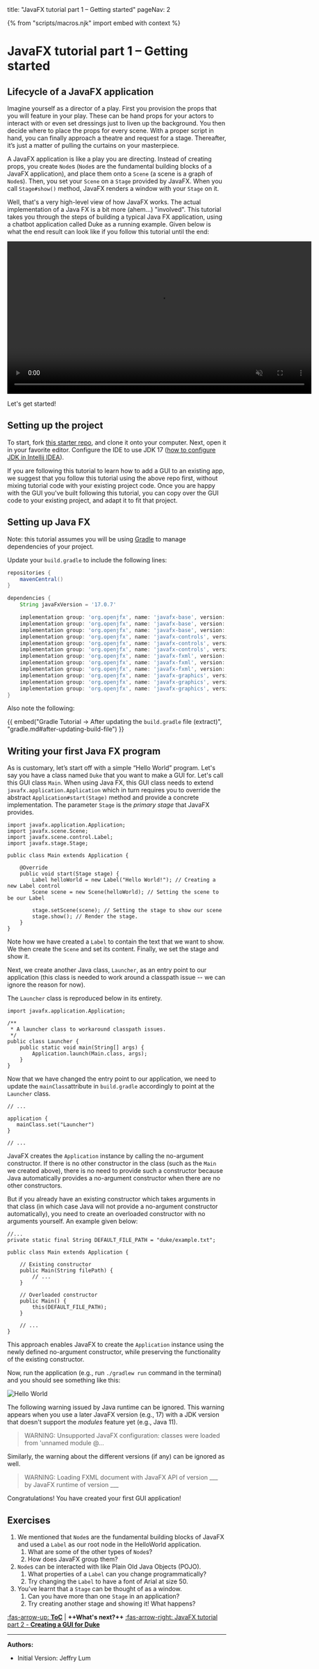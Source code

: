 <frontmatter>
  title: "JavaFX tutorial part 1 – Getting started"
  pageNav: 2
</frontmatter>

{% from "scripts/macros.njk" import embed with context %}

# JavaFX tutorial part 1 – Getting started

## Lifecycle of a JavaFX  application

Imagine yourself as a director of a play. First you provision the props that you will feature in your play. These can be hand props for your actors to interact with or even set dressings just to liven up the background. You then decide where to place the props for every scene. With a proper script in hand, you can finally approach a theatre and request for a stage. Thereafter, it’s just a matter of pulling the curtains on your masterpiece.

<puml src="images/javafx/JavaFxHierarchy.puml" />

A JavaFX application is like a play you are directing. Instead of creating props, you create `Node`s (`Node`s are the fundamental building blocks of a JavaFX application), and place them onto a `Scene` (a scene is a graph of `Node`s). Then, you set your `Scene` on a `Stage` provided by JavaFX. When you call `Stage#show()` method, JavaFX renders a window with your `Stage` on it.

Well, that's a very high-level view of how JavaFX works. The actual implementation of a Java FX is a bit more (ahem...) "involved". This tutorial takes you through the steps of building a typical Java FX application, using a chatbot application called Duke as a running example. Given below is what the end result can look like if you follow this tutorial until the end:

<video oncontextmenu="return false;" width="700px" autoplay muted loop>
<source src="videos/javafx/DynamicStyleDemo.mp4" type="video/mp4">
</video>

Let's get started!

## Setting up the project

To start, fork [this starter repo](https://github.com/se-edu/javafx-tutorial), and clone it onto your computer. Next, open it in your favorite editor. Configure the IDE to use JDK 17 ([how to configure JDK in Intellij IDEA](https://www.jetbrains.com/help/idea/sdk.html#set-up-jdk)).

<box type="tip" seamless>

If you are following this tutorial to learn how to add a GUI to an existing app, we suggest that you follow this tutorial using the above repo first, without mixing tutorial code with your existing project code. Once you are happy with the GUI you've built following this tutorial, you can copy over the GUI code to your existing project, and adapt it to fit that project.
</box>

## Setting up Java FX

Note: this tutorial assumes you will be using [Gradle](gradle.md) to manage dependencies of your project.

<div id="javafx-gradle">


Update your `build.gradle` to include the following lines:
```groovy
repositories {
    mavenCentral()
}

dependencies {
    String javaFxVersion = '17.0.7'

    implementation group: 'org.openjfx', name: 'javafx-base', version: javaFxVersion, classifier: 'win'
    implementation group: 'org.openjfx', name: 'javafx-base', version: javaFxVersion, classifier: 'mac'
    implementation group: 'org.openjfx', name: 'javafx-base', version: javaFxVersion, classifier: 'linux'
    implementation group: 'org.openjfx', name: 'javafx-controls', version: javaFxVersion, classifier: 'win'
    implementation group: 'org.openjfx', name: 'javafx-controls', version: javaFxVersion, classifier: 'mac'
    implementation group: 'org.openjfx', name: 'javafx-controls', version: javaFxVersion, classifier: 'linux'
    implementation group: 'org.openjfx', name: 'javafx-fxml', version: javaFxVersion, classifier: 'win'
    implementation group: 'org.openjfx', name: 'javafx-fxml', version: javaFxVersion, classifier: 'mac'
    implementation group: 'org.openjfx', name: 'javafx-fxml', version: javaFxVersion, classifier: 'linux'
    implementation group: 'org.openjfx', name: 'javafx-graphics', version: javaFxVersion, classifier: 'win'
    implementation group: 'org.openjfx', name: 'javafx-graphics', version: javaFxVersion, classifier: 'mac'
    implementation group: 'org.openjfx', name: 'javafx-graphics', version: javaFxVersion, classifier: 'linux'
}
```

</div>

Also note the following:

{{ embed("Gradle Tutorial →  After updating the `build.gradle` file (extract)", "gradle.md#after-updating-build-file") }}

## Writing your first Java FX program

As is customary, let’s start off with a simple “Hello World” program. Let's say you have a class named `Duke` that you want to make a GUI for. Let's call this GUI class `Main`. When using Java FX, this GUI class needs to extend `javafx.application.Application` which in turn requires you to override the abstract `Application#start(Stage)` method and provide a concrete implementation. The parameter `Stage` is the _primary stage_ that JavaFX provides.

```java{heading="Main.java"}
import javafx.application.Application;
import javafx.scene.Scene;
import javafx.scene.control.Label;
import javafx.stage.Stage;

public class Main extends Application {

    @Override
    public void start(Stage stage) {
        Label helloWorld = new Label("Hello World!"); // Creating a new Label control
        Scene scene = new Scene(helloWorld); // Setting the scene to be our Label

        stage.setScene(scene); // Setting the stage to show our scene
        stage.show(); // Render the stage.
    }
}
```

Note how we have created a `Label` to contain the text that we want to show. We then create the `Scene` and set its content. Finally, we set the stage and show it.

Next, we create another Java class, `Launcher`, as an entry point to our application (this class is needed to work around a classpath issue -- we can ignore the reason for now).

The `Launcher` class is reproduced below in its entirety.

```java{heading="Launcher.java"}
import javafx.application.Application;

/**
 * A launcher class to workaround classpath issues.
 */
public class Launcher {
    public static void main(String[] args) {
        Application.launch(Main.class, args);
    }
}
```

Now that we have changed the entry point to our application, we need to update the `mainClass`attribute in `build.gradle` accordingly to point at the `Launcher` class.

```groovy{highlight-lines="3-5" heading="build.gradle"}
// ...

application {
   mainClass.set("Launcher")
}

// ...
```


<box type="tip" seamless>

JavaFX creates the `Application` instance by calling the no-argument constructor. If there is no other constructor in the class (such as the `Main` we created above), there is no need to provide such a constructor because Java automatically provides a no-argument constructor when there are no other constructors.

But if you already have an existing constructor which takes arguments in that class (in which case Java will not provide a no-argument constructor automatically), you need to create an overloaded constructor with no arguments yourself. An example given below:

```java{highlight-lines="11-14" heading="Main.java"}
//...
private static final String DEFAULT_FILE_PATH = "duke/example.txt";

public class Main extends Application {

    // Existing constructor
    public Main(String filePath) {
        // ...
    }

    // Overloaded constructor
    public Main() {
        this(DEFAULT_FILE_PATH);
    }

    // ...
}
```

This approach enables JavaFX to create the `Application` instance using the newly defined no-argument constructor, while preserving the functionality of the existing constructor.

</box>

Now, run the application (e.g., run `./gradlew run` command in the terminal) and you should see something like this:

![Hello World](images/javafx/HelloWorld.png)

<box type="info" seamless>

The following warning issued by Java runtime can be ignored. This warning appears when you use a later JavaFX version (e.g., 17) with a JDK version that doesn't support the _modules_ feature yet (e.g., Java 11).

>WARNING: Unsupported JavaFX configuration: classes were loaded from 'unnamed module @...

Similarly, the warning about the different versions (if any) can be ignored as well.

>WARNING: Loading FXML document with JavaFX API of version ___ by JavaFX runtime of version ___
</box>

Congratulations! You have created your first GUI application!

## Exercises

1. We mentioned that `Node`s are the fundamental building blocks of JavaFX and used a `Label` as our root node in the HelloWorld application.
   1. What are some of the other types of `Node`s?
   1. How does JavaFX group them?
1. `Node`s can be interacted with like Plain Old Java Objects (POJO).
   1. What properties of a `Label` can you change programmatically?
   1. Try changing the `Label` to have a font of Arial at size 50.
1. You’ve learnt that a `Stage` can be thought of as a window.
   1. Can you have more than one `Stage` in an application?
   1. Try creating another stage and showing it! What happens?

[:fas-arrow-up: **ToC**](javaFx.md) | <span class="badge rounded-pill bg-primary">**++What's next?++**</span> [:fas-arrow-right: JavaFX tutorial part 2 - **Creating a GUI for Duke**](javaFxPart2.md)

--------------------------------------------------------------------------------
**Authors:**
* Initial Version: Jeffry Lum
